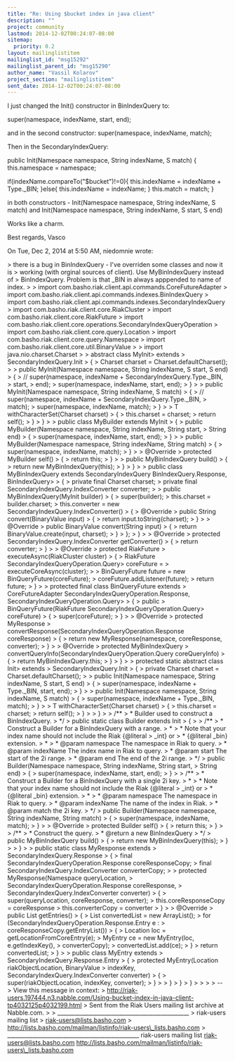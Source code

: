 ```yaml
---
title: "Re: Using $bucket index in java client"
description: ""
project: community
lastmod: 2014-12-02T00:24:07-08:00
sitemap:
  priority: 0.2
layout: mailinglistitem
mailinglist_id: "msg15292"
mailinglist_parent_id: "msg15290"
author_name: "Vassil Kolarov"
project_section: "mailinglistitem"
sent_date: 2014-12-02T00:24:07-08:00
---
```



I just changed the Init() constructor in BinIndexQuery to:

super(namespace, indexName, start, end);

and in the second constructor:
super(namespace, indexName, match);

Then in the SecondaryIndexQuery:

 public Init(Namespace namespace, String indexName, S match)
 {
 this.namespace = namespace;

 if(indexName.compareTo("$bucket")!=0){
 this.indexName = indexName + Type.\_BIN;
 }else{
 this.indexName = indexName;
 }
 this.match = match;
 }

in both constructors - Init(Namespace namespace, String indexName, S match)
and
 Init(Namespace namespace, String indexName, S start, S end)

Works like a charm.

Best regards,
Vasco

On Tue, Dec 2, 2014 at 5:50 AM, niedomnie  wrote:

&gt; there is a bug in BinIndexQuery - I've overriden some classes and now it is
&gt; working (with orginal sources of client). Use MyBinIndexQuery instead of
&gt; BinIndexQuery. Problem is that \_BIN in always apppended to name of index.
&gt;
&gt; import com.basho.riak.client.api.commands.CoreFutureAdapter
&gt; import com.basho.riak.client.api.commands.indexes.BinIndexQuery
&gt; import com.basho.riak.client.api.commands.indexes.SecondaryIndexQuery
&gt; import com.basho.riak.client.core.RiakCluster
&gt; import com.basho.riak.client.core.RiakFuture
&gt; import com.basho.riak.client.core.operations.SecondaryIndexQueryOperation
&gt; import com.basho.riak.client.core.query.Location
&gt; import com.basho.riak.client.core.query.Namespace
&gt; import com.basho.riak.client.core.util.BinaryValue
&gt;
&gt; import java.nio.charset.Charset
&gt;
&gt; abstract class MyInit&gt; extends
&gt; SecondaryIndexQuery.Init
&gt; {
&gt; Charset charset = Charset.defaultCharset();
&gt;
&gt; public MyInit(Namespace namespace, String indexName, S start, S end)
&gt; {
&gt; // super(namespace, indexName + SecondaryIndexQuery.Type.\_BIN,
&gt; start,
&gt; end);
&gt; super(namespace, indexName, start, end);
&gt; }
&gt;
&gt; public MyInit(Namespace namespace, String indexName, S match)
&gt; {
&gt; // super(namespace, indexName + SecondaryIndexQuery.Type.\_BIN,
&gt; match);
&gt; super(namespace, indexName, match);
&gt; }
&gt;
&gt; T withCharacterSet(Charset charset)
&gt; {
&gt; this.charset = charset;
&gt; return self();
&gt; }
&gt; }
&gt;
&gt; public class MyBuilder extends MyInit
&gt; {
&gt; public MyBuilder(Namespace namespace, String indexName, String start,
&gt; String end)
&gt; {
&gt; super(namespace, indexName, start, end);
&gt; }
&gt;
&gt; public MyBuilder(Namespace namespace, String indexName, String match)
&gt; {
&gt; super(namespace, indexName, match);
&gt; }
&gt;
&gt; @Override
&gt; protected MyBuilder self()
&gt; {
&gt; return this;
&gt; }
&gt;
&gt; public MyBinIndexQuery build()
&gt; {
&gt; return new MyBinIndexQuery(this);
&gt; }
&gt; }
&gt;
&gt; public class MyBinIndexQuery extends SecondaryIndexQuery BinIndexQuery.Response, BinIndexQuery&gt;
&gt; {
&gt; private final Charset charset;
&gt; private final SecondaryIndexQuery.IndexConverter converter;
&gt;
&gt; public MyBinIndexQuery(MyInit builder)
&gt; {
&gt; super(builder);
&gt; this.charset = builder.charset;
&gt; this.converter = new SecondaryIndexQuery.IndexConverter()
&gt; {
&gt; @Override
&gt; public String convert(BinaryValue input)
&gt; {
&gt; return input.toString(charset);
&gt; }
&gt;
&gt; @Override
&gt; public BinaryValue convert(String input)
&gt; {
&gt; return BinaryValue.create(input, charset);
&gt; }
&gt; };
&gt; }
&gt;
&gt; @Override
&gt; protected SecondaryIndexQuery.IndexConverter getConverter()
&gt; {
&gt; return converter;
&gt; }
&gt;
&gt; @Override
&gt; protected RiakFuture
&gt; executeAsync(RiakCluster cluster)
&gt; {
&gt; RiakFuture SecondaryIndexQueryOperation.Query&gt; coreFuture =
&gt; executeCoreAsync(cluster);
&gt;
&gt; BinQueryFuture future = new BinQueryFuture(coreFuture);
&gt; coreFuture.addListener(future);
&gt; return future;
&gt; }
&gt;
&gt; protected final class BinQueryFuture extends
&gt; CoreFutureAdapter SecondaryIndexQueryOperation.Response, SecondaryIndexQueryOperation.Query&gt;
&gt; {
&gt; public
&gt; BinQueryFuture(RiakFuture SecondaryIndexQueryOperation.Query&gt; coreFuture)
&gt; {
&gt; super(coreFuture);
&gt; }
&gt;
&gt; @Override
&gt; protected MyResponse
&gt; convertResponse(SecondaryIndexQueryOperation.Response coreResponse)
&gt; {
&gt; return new MyResponse(namespace, coreResponse, converter);
&gt; }
&gt;
&gt; @Override
&gt; protected MyBinIndexQuery
&gt; convertQueryInfo(SecondaryIndexQueryOperation.Query coreQueryInfo)
&gt; {
&gt; return MyBinIndexQuery.this;
&gt; }
&gt; }
&gt;
&gt; protected static abstract class Init&gt; extends
&gt; SecondaryIndexQuery.Init
&gt; {
&gt; private Charset charset = Charset.defaultCharset();
&gt;
&gt; public Init(Namespace namespace, String indexName, S start, S end)
&gt; {
&gt; super(namespace, indexName + Type.\_BIN, start, end);
&gt; }
&gt;
&gt; public Init(Namespace namespace, String indexName, S match)
&gt; {
&gt; super(namespace, indexName + Type.\_BIN, match);
&gt; }
&gt;
&gt; T withCharacterSet(Charset charset)
&gt; {
&gt; this.charset = charset;
&gt; return self();
&gt; }
&gt;
&gt; }
&gt;
&gt; /\*\*
&gt; \* Builder used to construct a BinIndexQuery.
&gt; \*/
&gt; public static class Builder extends Init
&gt; {
&gt;
&gt; /\*\*
&gt; \* Construct a Builder for a BinIndexQuery with a range.
&gt; \* 
&gt; \* Note that your index name should not include the Riak {@literal
&gt; \_int} or
&gt; \* {@literal \_bin} extension.
&gt; \* 
&gt; \* @param namespace The namespace in Riak to query.
&gt; \* @param indexName The index name in Riak to query.
&gt; \* @param start The start of the 2i range.
&gt; \* @param end The end of the 2i range.
&gt; \*/
&gt; public Builder(Namespace namespace, String indexName, String start,
&gt; String end)
&gt; {
&gt; super(namespace, indexName, start, end);
&gt; }
&gt;
&gt; /\*\*
&gt; \* Construct a Builder for a BinIndexQuery with a single 2i key.
&gt; \* 
&gt; \* Note that your index name should not include the Riak {@literal
&gt; \_int} or
&gt; \* {@literal \_bin} extension.
&gt; \* 
&gt; \* @param namespace The namespace in Riak to query.
&gt; \* @param indexName The name of the index in Riak.
&gt; \* @param match the 2i key.
&gt; \*/
&gt; public Builder(Namespace namespace, String indexName, String match)
&gt; {
&gt; super(namespace, indexName, match);
&gt; }
&gt;
&gt; @Override
&gt; protected Builder self()
&gt; {
&gt; return this;
&gt; }
&gt;
&gt; /\*\*
&gt; \* Construct the query.
&gt; \* @return a new BinIndexQuery
&gt; \*/
&gt; public MyBinIndexQuery build()
&gt; {
&gt; return new MyBinIndexQuery(this);
&gt; }
&gt;
&gt; }
&gt;
&gt; public static class MyResponse extends
&gt; SecondaryIndexQuery.Response
&gt; {
&gt; final SecondaryIndexQueryOperation.Response coreResponseCopy;
&gt; final SecondaryIndexQuery.IndexConverter converterCopy;
&gt;
&gt; protected MyResponse(Namespace queryLocation,
&gt; SecondaryIndexQueryOperation.Response coreResponse,
&gt; SecondaryIndexQuery.IndexConverter converter)
&gt; {
&gt; super(queryLocation, coreResponse, converter);
&gt; this.coreResponseCopy = coreResponse
&gt; this.converterCopy = converter
&gt; }
&gt;
&gt; @Override
&gt; public List getEntries()
&gt; {
&gt; List convertedList = new ArrayList();
&gt; for (SecondaryIndexQueryOperation.Response.Entry e :
&gt; coreResponseCopy.getEntryList())
&gt; {
&gt; Location loc = getLocationFromCoreEntry(e);
&gt; MyEntry ce = new MyEntry(loc, e.getIndexKey(),
&gt; converterCopy);
&gt; convertedList.add(ce);
&gt; }
&gt; return convertedList;
&gt; }
&gt;
&gt; public class MyEntry extends
&gt; SecondaryIndexQuery.Response.Entry
&gt; {
&gt; protected MyEntry(Location riakObjectLocation, BinaryValue
&gt; indexKey, SecondaryIndexQuery.IndexConverter converter)
&gt; {
&gt; super(riakObjectLocation, indexKey, converter);
&gt; }
&gt;
&gt; }
&gt; }
&gt; }
&gt;
&gt;
&gt;
&gt; --
&gt; View this message in context:
&gt; http://riak-users.197444.n3.nabble.com/Using-bucket-index-in-java-client-tp4032125p4032199.html
&gt; Sent from the Riak Users mailing list archive at Nabble.com.
&gt;
&gt; \_\_\_\_\_\_\_\_\_\_\_\_\_\_\_\_\_\_\_\_\_\_\_\_\_\_\_\_\_\_\_\_\_\_\_\_\_\_\_\_\_\_\_\_\_\_\_
&gt; riak-users mailing list
&gt; riak-users@lists.basho.com
&gt; http://lists.basho.com/mailman/listinfo/riak-users\_lists.basho.com
&gt;
\_\_\_\_\_\_\_\_\_\_\_\_\_\_\_\_\_\_\_\_\_\_\_\_\_\_\_\_\_\_\_\_\_\_\_\_\_\_\_\_\_\_\_\_\_\_\_
riak-users mailing list
riak-users@lists.basho.com
http://lists.basho.com/mailman/listinfo/riak-users\_lists.basho.com









